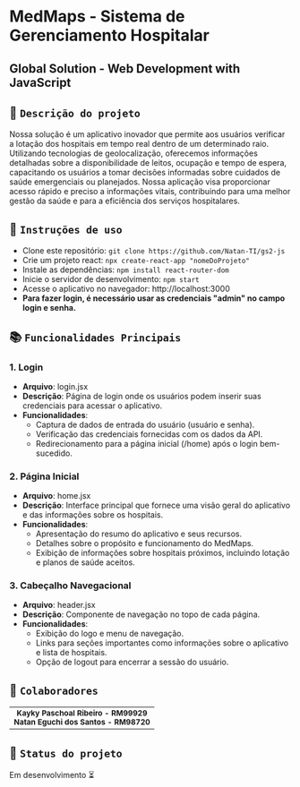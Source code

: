 # MedMaps - Sistema de Gerenciamento Hospitalar
## Global Solution - Web Development with JavaScript

## :memo: `Descrição do projeto` 

Nossa solução é um aplicativo inovador que permite aos usuários verificar a lotação dos hospitais em tempo real dentro de um determinado raio. Utilizando tecnologias de geolocalização, oferecemos informações detalhadas sobre a disponibilidade de leitos, ocupação e tempo de espera, capacitando os usuários a tomar decisões informadas sobre cuidados de saúde emergenciais ou planejados. Nossa aplicação visa proporcionar acesso rápido e preciso a informações vitais, contribuindo para uma melhor gestão da saúde e para a eficiência dos serviços hospitalares.


## :seedling: `Instruções de uso`

- Clone este repositório: `git clone https://github.com/Natan-TI/gs2-js`
- Crie um projeto react: `npx create-react-app "nomeDoProjeto"`
- Instale as dependências: `npm install react-router-dom`
- Inicie o servidor de desenvolvimento: `npm start`
- Acesse o aplicativo no navegador: http://localhost:3000
- <b>Para fazer login, é necessário usar as credenciais "admin" no campo login e senha.</b>


## :books: `Funcionalidades Principais` 

### 1. Login
* <b>Arquivo</b>: login.jsx
* <b>Descrição</b>: Página de login onde os usuários podem inserir suas credenciais para acessar o aplicativo.
* <b>Funcionalidades</b>:
    * Captura de dados de entrada do usuário (usuário e senha).
    * Verificação das credenciais fornecidas com os dados da API.
    * Redirecionamento para a página inicial (/home) após o login bem-sucedido.
### 2. Página Inicial
* <b>Arquivo</b>: home.jsx
* <b>Descrição</b>: Interface principal que fornece uma visão geral do aplicativo e das informações sobre os hospitais.
* <b>Funcionalidades</b>:
    * Apresentação do resumo do aplicativo e seus recursos.
    * Detalhes sobre o propósito e funcionamento do MedMaps.
    * Exibição de informações sobre hospitais próximos, incluindo lotação e planos de saúde aceitos.
### 3. Cabeçalho Navegacional
* <b>Arquivo</b>: header.jsx
* <b>Descrição</b>: Componente de navegação no topo de cada página.
* <b>Funcionalidades</b>:
    * Exibição do logo e menu de navegação.
    * Links para seções importantes como informações sobre o aplicativo e lista de hospitais.
    * Opção de logout para encerrar a sessão do usuário.


## :handshake: `Colaboradores`

<table>
  <tr>
    <td align="center">
        <sub>
          <b>Kayky Paschoal Ribeiro - RM99929</b>
          <br>
        </sub>
        <sub>
          <b>Natan Eguchi dos Santos - RM98720</b>
          <br>
        </sub>
    </td>
  </tr>
</table>

## :dart: `Status do projeto`

Em desenvolvimento :hourglass_flowing_sand: